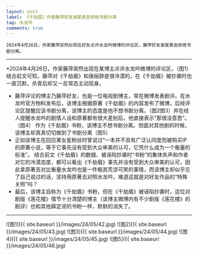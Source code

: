 ```yaml
---
layout: post
label: 《千劫眉》作者藤萍好友谢某表态拒绝书剧分离
tag: 水龙吟
comments: true
---
```



    2024年4月26日，作家藤萍突然出现在好友点评水龙吟微博的评论区，藤萍好友谢某表态拒绝书剧分离。

---


*2024年4月26日，作家藤萍突然出现在某博主点评水龙吟微博的评论区，（图1）结合前文可知，藤萍对《千劫眉》和唐俪辞是很冷漠的，在《千劫眉》被抄袭时也一直沉默，杀青后却又一反常态主动现身。

* 藤萍评论的博主乃藤萍好友，也是一位电视剧博主，常在微博发表剧评。在水龙吟官方物料发布后，该博主根据原著《千劫眉》的内容发布了微博，后经评论区提醒应该书剧分离，该博主的态度是他不想书剧分离，（图2图3）并在经人提醒水龙吟的剧情人设和原著都有很大差别后，他直接表示“那很没意思”。（图4）
  作为《千劫眉》书粉，该博主不想书剧分离。但面对其他剧的时候，该博主却真真切切做到了书剧分离（图5）
* 正如该博主在回应某女星粉丝时曾说过“一本并不具有广泛认同度而被购买IP的原著小说，等于它事先没有受到大众审美的认可，它凭什么成为一个衡量的标准”。
  结合前文《千劫眉》的数据、被诬陷抄袭时“书粉”的集体失声和作者对它的冷漠态度，都可以看出《千劫眉》事先并没有受到大众审美的认可，因此拿原著去对比衡量水龙吟也是一件极其荒谬可笑的事情，而该博主却似乎忘了自己说过的话，坚持用原著去对照水龙吟，难道这就是对好友作品的“特殊关照”吗？
* 最后，该博主自称为《千劫眉》书粉，但在《千劫眉》被诬陷抄袭时，这位对剧版《莲花楼》情节十分清楚的博主（该博主微博内有不少剧版《莲花楼》的剧评）也和其他薛定谔的书粉一样，默默的消失了。


---

![图1]({{ site.baseurl }}/images/24/05/42.jpg)
![图2]({{ site.baseurl }}/images/24/05/43.jpg)
![图3]({{ site.baseurl }}/images/24/05/44.jpg)
![图4]({{ site.baseurl }}/images/24/05/45.jpg)
![图5]({{ site.baseurl }}/images/24/05/46.jpg)
